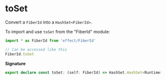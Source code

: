 # toSet

Convert a `FiberId` into a `HashSet<FiberId>`.

To import and use `toSet` from the "FiberId" module:

```ts
import * as FiberId from 'effect/FiberId'

// Can be accessed like this
FiberId.toSet
```

**Signature**

```ts
export declare const toSet: (self: FiberId) => HashSet.HashSet<Runtime>
```
